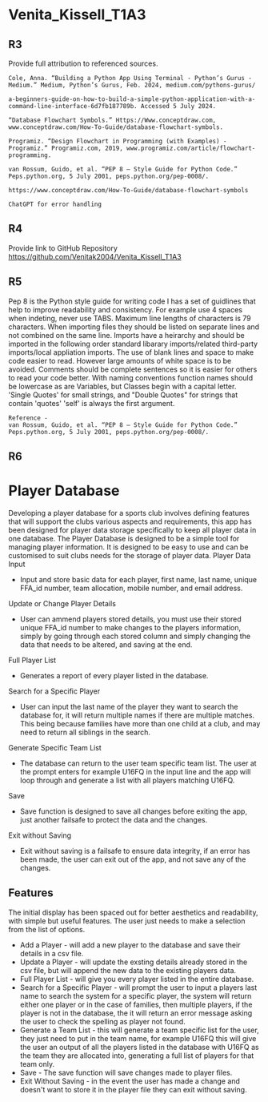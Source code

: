 # Venita_Kissell_T1A3
## R3
Provide full attribution to referenced sources.
```
Cole, Anna. “Building a Python App Using Terminal - Python’s Gurus - Medium.” Medium, Python’s Gurus, Feb. 2024, medium.com/pythons-gurus/
```
```
a-beginners-guide-on-how-to-build-a-simple-python-application-with-a-command-line-interface-6d7fb187789b. Accessed 5 July 2024.
```
```
“Database Flowchart Symbols.” Https://Www.conceptdraw.com, www.conceptdraw.com/How-To-Guide/database-flowchart-symbols.
```
```
Programiz. “Design Flowchart in Programming (with Examples) - Programiz.” Programiz.com, 2019, www.programiz.com/article/flowchart-programming.
```
```
van Rossum, Guido, et al. “PEP 8 – Style Guide for Python Code.” Peps.python.org, 5 July 2001, peps.python.org/pep-0008/.
```
```
https://www.conceptdraw.com/How-To-Guide/database-flowchart-symbols
```
```
ChatGPT for error handling
```
## R4
Provide link to GitHub Repository
https://github.com/Venitak2004/Venita_Kissell_T1A3

## R5
Pep 8 is the Python style guide for writing code I has a set of guidlines that help to improve readability and consistency. 
For example use 4 spaces when indeting, never use TABS.
Maximum line lengths of characters is 79 characters. 
When importing files they should be listed on separate lines and not combined on the same line. 
Imports have a heirarchy and should be imported in the following order standard libarary imports/related third-party imports/local appliation imports. 
The use of blank lines and space to make code easier to read.
However large amounts of white space is to be avoided. 
Comments should be complete sentences so it is easier for others to read your code better.
With naming conventions function names should be lowercase as are Variables, but Classes begin with a capital letter.
'Single Quotes' for small strings, and "Double Quotes" for strings that contain 'quotes'
'self' is always the first argument.
```
Reference - 
van Rossum, Guido, et al. “PEP 8 – Style Guide for Python Code.” Peps.python.org, 5 July 2001, peps.python.org/pep-0008/.
```
## R6
# Player Database
Developing a player database for a sports club involves defining features that will support the clubs various aspects and requirements, this app has been designed for player data storage specifically to keep all player data in one database.
The Player Database is designed to be a simple tool for managing player information. It is designed to be easy to use and can be customised to suit clubs needs for the storage of player data.
Player Data Input
- Input and store basic data for each player, first name, last name, unique FFA_id number, team allocation, mobile number, and email address.

Update or Change Player Details
- User can ammend players stored details, you must use their stored unique FFA_id number to make changes to the players information, simply by going through each stored column and simply changing the data that needs to be altered, and saving at the end.

Full Player List
- Generates a report of every player listed in the database.

Search for a Specific Player
- User can input the last name of the player they want to search the database for, it will return multiple names if there are multiple matches. This being because families have more than one child at a club, and may need to return all siblings in the search.

Generate Specific Team List
- The database can return to the user team specific team list. The user at the prompt enters for example U16FQ in the input line and the app will loop through and generate a list with all players matching U16FQ.

Save
- Save function is designed to save all changes before exiting the app, just another failsafe to protect the data and the changes.

Exit without Saving
- Exit without saving is a failsafe to ensure data integrity, if an error has been made, the user can exit out of the app, and not save any of the changes.
## Features
The initial display has been spaced out for better aesthetics and readability, with simple but useful features. The user just needs to make a selection from the list of options.
 - Add a Player - will add a new player to the database and save their details in a csv file.
 - Update a Player - will update the exsting details already stored in the csv file, but will append the new data to the existing players data.
 - Full Player List - will give you every player listed in the entire database.
 - Search for a Specific Player - will prompt the user to input a players last name to search the system for a specific player, the system will return either one player or in the case of families, then multiple players, if the player is not in the database, the it will return an error message asking the user to check the spelling as player not found.
 - Generate a Team List - this will generate a team specific list for the user, they just need to put in the team name, for example U16FQ this will give the user an output of all the players listed in the database with U16FQ as the team they are allocated into, generating a full list of players for that team only.
 - Save - The save function will save changes made to player files.
 - Exit Without Saving - in the event the user has made a change and doesn't want to store it in the player file they can exit without saving.


